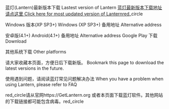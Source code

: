蓝灯(Lantern)最新版本下载 Lastest version of Lantern
<a href='https://github.com/getlantern/download'>蓝灯最新版本下载地址请点这里 Click here for most updated version of Lanternred</a>_circle

Windows 版本(XP SP3+) Windows (XP SP3+) 备用地址 Alternative address

安卓版(4.1+) Android(4.1+) 备用地址 Alternative address Google Play 下载 Download

其他系统下载 Other platforms

请大家收藏本页面，方便日后下载新版。 Bookmark this page to download the latest versions in the future.

使用遇到问题，请阅读蓝灯常见问题解决办法 When you have a problem when using Lantern, please refer to FAQ

red_circle请从官网https://GetLantern.org 或者本页面下载蓝灯软件。其他网站的下载链接都可能包含病毒。red_circle
